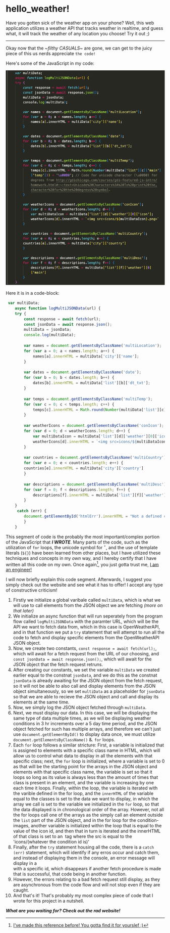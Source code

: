 # hello_weather!
Have you gotten sick of the weather app on your phone? Well, this web application utilizes a weather API that tracks weather in realtime, and guess what, it will track the weather of any location you choose! Try it out ;)

---
Okay now that the ~*filthy CASUALS*~ are gone, we can get to the juicy piece of this us nerds appreciate `the code!`

Here's some of the JavaScript in my code:

![Try this](code_explained/code_err.png)

Here it is in a code-block:

```javascript
 var multiData;
    async function logMultiJSONData(url) {
    try {
        const response = await fetch(url);
        const jsonData = await response.json();
        multiData = jsonData;
        console.log(multiData);

        var names = document.getElementsByClassName('multiLocation');
        for (var a = 0; a < names.length; a++) {
            names[a].innerHTML = multiData['city']['name'];
        }
        
        var dates = document.getElementsByClassName('date');
        for (var b = 0; b < dates.length; b++) {
            dates[b].innerHTML = multiData['list'][b]['dt_txt'];
        }

        var temps = document.getElementsByClassName('multiTemp');
        for (var c = 0; c < temps.length; c++) {
            temps[c].innerHTML = Math.round(Number(multiData['list'][c]['main']['temp'])) + '\u00B0'; // Code for unicode character (\u00B0) for degrees from http://gdichicago.com/courses/gdi-featured-js-intro/homework.html#:~:text=Unicode%20Characters%3A%20To%20print%20the,character%20for%20the%20degress%20symbol.
        }

        var weatherIcons = document.getElementsByClassName('conIcon');
        for (var d = 0; d < weatherIcons.length; d++) {
            var multiDataIcon = multiData['list'][d]['weather'][0]['icon'];
            weatherIcons[d].innerHTML = `<img src=icons/${multiDataIcon}.png>`
        }

        var countries = document.getElementsByClassName('multiCountry');
        for (var e = 0; e < countries.length; e++) {
        countries[e].innerHTML = multiData['city']['country']
        }

        var descriptions = document.getElementsByClassName('multiDesc');
        for (var f = 0; f < descriptions.length; f++) {
            descriptions[f].innerHTML = multiData['list'][f]['weather'][0]['main']
        }
    }
     catch (err) {
        document.getElementById('htmlErr').innerHTML = "Not a defined city, try again."
        }
    }
```

This segment of code is the probably the most important/complex portion of the JavaScript that ***I WROTE***. Many parts of the code, such as the utilization of `for` loops, the unicode symbol for `˚`, and the use of template literals (`${}`) have been learned from other places, but I have utilized these techniques and concepts in my *own* way, and I hereby certify that I have written all this code on my own. Once again[^1], you just gotta trust me, [I am an engineer!](https://www.youtube.com/watch?v=rp8hvyjZWHs&ab_channel=TheVilkaz)

I will now briefly explain this code segment. Afterwards, I suggest you simply check out the website and see what it has to offer! I accept any type of constructive criticism!

1. Firstly we initialize a global varibale called `multiData`, which is what we will use to call elements from the JSON object we are fetching *(more on that later)*
2. We initialize an async function that will run seperately from the program flow called `logMultiJSONData` with the paramter URL, which will be the API we want to fetch data from, which in this case is OpenWeatherAPI, and in that function we put a `try` statement that will attempt to run all the code to fetch and display specific elements from the OpenWeatherAPI JSON object.
3. Now, we create two constants, `const response = await fetch(url);`, which will await for a fetch request from the URL of our choosing, and `const jsonData = await response.json();`, which will await for the JSON object that the fetch request retruns.
4. After creating our constants, we set the variable `multiData` we created earlier equal to the constnat `jsonData`, and we do this as the constnat `jsonData` is already awaiting for the JSON object from the fetch request, so it will not be able to also call and display elements from the JSON object simultaneously, so we set `multiData` as a placeholder for `jsonData` so that we are able to recieve the JSON object and call and display its elements at the same time.
5. Now, we simply log the JSON object fetched through `multiData`.
6. Next, we must display our data. In this case, we will be displaying the same type of data multiple times, as we will be displaying weather conditions in 3 hr increments over a 5 day time period, and the JSON object fetched for such has multiple arrays, and therefore we can't just use `document.getElementById()` to display data once, we must utilize `document.getElementsByClassName()` &. `for` loops.
7. Each `for` loop follows a similar stricture: First, a variable is initialized that is assigned to elements with a specific class name in HTML, which will allow us to control what data to display in all the elements with that specific class; next, the `for` loop is initialized, where a variable is set to 0 as that will be the starting point for the arrays in the JSON object and elements with that specific class name, the variable is set so that it loops so long as its value is always less than the amount of times that class is present in an element, and the variable is increasing by one each time it loops. Finally, within the loop, the variable is iterated with the varible defined in the for loop, and the `innerHTML` of the variable equal to the classes is set to the data we want to display, in which the array we call is set to the variable we initialized in the `for` loop, so that the data displayed is in chronological order of the array. However, not all the for loops call one of the arrays as the simply call an element outside the `list` part of the JSON object, and in the for loop for the condition-images, another variable is initialized within the loop that is equal to the value of the icon id, and then that in turn is iterated and the innerHTML of that class is set to an <img> tag where the src is equal to the 'icons/(whatever the condition id is)'
8. Finally, after the `try` statement housing all the code, there is a `catch (err)` statement, which will identify if any erros occur and catch them, and instead of displaying them in the console, an error message will display in a <div> with a specific id, which disappears if another fetch procedure is made that is successful, that code being in another function.
9. However, the errors relating to a bad fetch request still display, as they are asynchronous from the code flow and will not stop even if they are caught.
10. And that's it! That's probably my most complex piece of code that I wrote for this project in a nutshell.

***What are you waiting for? Check out the rad website!***


[^1]: [I've made this reference before! You gotta find it for yourslef ;)](https://mg8mer.github.io/ammans-best-restaurants/)
